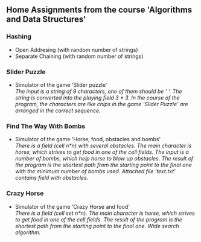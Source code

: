 <h2>Home Assignments from the course 'Algorithms and Data Structures' </h2>
<h3> Hashing </br> </h3>
<ul>
  <li>Open Addresing (with random number of strings) </li>
  <li>Separate Chaining (with random number of strings)</li>
</ul>

<h3> Slider Puzzle </br> </h3>
<ul>
  <li>Simulator of the game 'Slider puzzle'</li>
  <i>The input is a string of 9 characters, one of them should be ' '. The string is converted into the playing field 3 * 3. In the course of the program, the characters are like chips in the game 'Slider Puzzle' are arranged in the correct sequence.</i>
</ul>

<h3> Find The Way With Bombs </br> </h3>
<ul>
  <li>Simulator of the game 'Horse, food, obstacles and bombs'</li>
  <i>There is a field (cell n*n) with several obstacles. The main character is horse, which strives to get food in one of the cell fields. The input is a number of bombs, which help horse to blow up obstacles. The result of the program is the shortest path from the starting point to the final one with the minimum number of bombs used. Attached file 'text.txt' contains field with obstacles. </i>
</ul>

<h3> Crazy Horse </br> </h3>
<ul>
  <li>Simulator of the game 'Crazy Horse and food'</li>
  <i>There is a field (cell set n*n). The main character is horse, which strives to get food in one of the cell fields. The result of the program is the shortest path from the starting point to the final one. Wide search algorithm. </i>
</ul>
